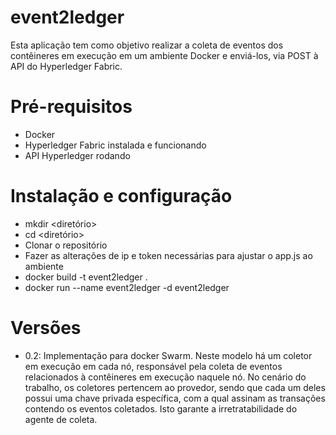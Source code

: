 # event2ledger
Esta aplicação tem como objetivo realizar a coleta de eventos dos contêineres em execução em um ambiente Docker e enviá-los, via POST à API do Hyperledger Fabric.

# Pré-requisitos
- Docker
- Hyperledger Fabric instalada e funcionando
- API Hyperledger rodando

# Instalação e configuração
- mkdir <diretório>
- cd <diretório>
- Clonar o repositório
- Fazer as alterações de ip e token necessárias para ajustar o app.js ao ambiente
- docker build -t event2ledger .
- docker run --name event2ledger -d event2ledger

# Versões  
- 0.2: Implementação para docker Swarm. Neste modelo há um coletor em execução em cada nó, responsável pela coleta de eventos relacionados à contêineres em execução naquele nó. No cenário do trabalho, os coletores pertencem ao provedor, sendo que cada um deles possui uma chave privada específica, com a qual assinam as transações contendo os eventos coletados. Isto garante a irretratabilidade do agente de coleta.
